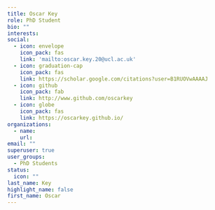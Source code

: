 ```yaml
---
title: Oscar Key
role: PhD Student
bio: ""
interests:
social:
  - icon: envelope
    icon_pack: fas
    link: 'mailto:oscar.key.20@ucl.ac.uk'
  - icon: graduation-cap
    icon_pack: fas
    link: https://scholar.google.com/citations?user=B1RUOVwAAAAJ
  - icon: github
    icon_pack: fab
    link: http://www.github.com/oscarkey
  - icon: globe
    icon_pack: fas
    link: https://oscarkey.github.io/
organizations:
  - name: 
    url: 
email: ""
superuser: true
user_groups:
  - PhD Students
status:
  icon: ""
last_name: Key
highlight_name: false
first_name: Oscar
---
```

<!-- BIO

{style="text-align: justify;"} -->
